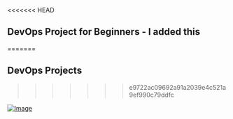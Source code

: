 <<<<<<< HEAD
## DevOps Project for Beginners - I added this 
=======
## DevOps Projects  
>>>>>>> e9722ac09692a91a2039e4c521a9ef990c79ddfc

[![Image](https://github.com/yankils/Simple-DevOps-Project/blob/master/Devops_course.PNG "DevOps Project - CI/CD with Jenkins Ansible Docker Kubernetes ")](https://www.udemy.com/course/valaxy-devops/?referralCode=8147A5CF4C8C7D9E253F)
